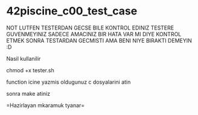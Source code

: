 # 42piscine_c00_test_case

NOT LUTFEN TESTERDAN GECSE BILE KONTROL EDINIZ TESTERE GUVENMEYINIZ SADECE AMACINIZ BIR HATA VAR MI DIYE KONTROL ETMEK
    SONRA TESTARDAN GECMISTI AMA BENI NIYE BIRAKTI DEMEYIN :D

Nasil kullanilir 

chmod +x tester.sh

function icine yazmis oldugunuz c dosyalarini atin 

sonra make atiniz 

=Hazirlayan mkaramuk tyanar=
